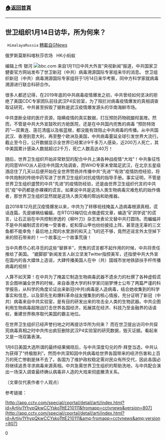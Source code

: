 ###  [:house:返回首頁](https://github.com/ourhimalayas/txt)
---

## 世卫组织1月14日访华，所为何来？
` HimalayaRussia` [轉載自GNews](https://gnews.org/zh-hans/742734/)

俄罗斯莫斯科喀秋莎农场   HK小蚂蚁

编辑上传   银河
![]()![](https://gnews.org/wp-content/uploads/2021/01/S1-IU338_WHOCHI_M_20210105161531.jpg)bbc.com
来自1月11日中共大外宣“央视新闻”报道，中共国家卫健委官方网站发布了世卫新冠（中共）病毒溯源国际专家组来华的消息。 世卫组织新冠（中共）病毒溯源国际专家组将于1月14日来华考察，同中方科学家就病毒溯源进行联合科研合作。

很多人都还记得，在2019年底的中共病毒疫情爆发之初，中共曾经如何坚决的拒绝了美国CDC专家团队前往武汉P4实验室，为了阻拦对病毒疫情爆发的真相调查取证研究，中共甚至拆毁了据称是武汉疫情爆发源头的华南海鲜市场。

中共垄断全球的医疗资源，隐瞒疫情的真实数据，打压预防药物硫酸羟氯喹。然而，不管是中共大外宣鼓吹的方舱医院，还是在中共国内兜售的病毒 “预防特效药”—双黄连、莲花清瘟以及板蓝根，都没能有效阻止中共病毒的传播。从中共国武汉、香港到意大利，再至整个欧洲及美国，中共病毒蔓延全球引发世界大流行。截止至今日，公开数据显示全世界已经累计9千多万人感染，近200万人死亡，其中美国累计感染人数就超过2千万，死亡人数高达40万！

随后，世界卫生组织开始非常默契的配合中共上演各种战疫情“大戏”！中共象征性的同意WHO派人前往中共国大陆调查，而WHO专家未曾踏足武汉，在北京五星级酒店住了几天以后便开始在全世界赞扬并传播中共“先进”“有效”疫情防控经验，将中共炮制的传统中药写进了世界卫生组织对抗疫情的指导手册。事实证明，不管是世界卫生组织盛赞的中共“先进”的疫情防经验，还是由世界卫生组织代言的中共抗“疫”中药都是赤裸裸的谎言。如果说中共是这场人类生物病毒灾难危机的始作俑者，那世界卫生组织显然就是这场人类灾难的帮凶和助推器。

自2018年12月武汉疫情爆发以来，中共为了转移视线掩盖人造病毒根源真相，谎话连篇。先是嫁祸给蝙蝠，在RTG13梅切位点做虚假文章，编造“矿洞学说”的谎言，让石正丽在中共控制渗透的《柳叶刀》杂志发表论文替中共打圆场。而蝙蝠并不是中共编制谎言的唯一受害者，蛇和穿山甲也纷纷披挂上阵，甚至连无辜的三文鱼都不能幸免！最后地上爬的水里游的和天上飞的还不够，竟然还谣言外太空掉下来的陨石带来的！一个故事比一个故事荒唐！

当中共费尽心机寻觅的这些“替罪羊”，兜售的谎言都不起作用的时候，中共将责任推给了美国。 “崴脚部”新闻发言人赵立坚发Twitter指控美军，还指使中共大外宣在国内的各大媒体上造谣，大肆传播美国人在中（共）国城市坐地铁舔扶手杆传播病毒的视频！

人算不如天算！在中共为了掩盖它制造生物病毒武器不遗余力的杜撰了各种虚假谎言企图哄骗全世界的时候，来自香港大学的科学家闫丽梦博士公布了两篇严谨的科学报告，从科学的角度论证出来新冠(中共)病毒是人造病毒，结合她收集到的科学事实和信息，以及郭先生和爆料革命战友搜集到的核心情报，充分证明了新冠（中共）病毒来自中共实验室，是有目的研发出来的攻击全人类的生物武器。中共企图利用生物病毒超限战打击世界各国经济，拓展其在经济、科技乃至金融界的话语权，重建世界秩序取代美国的霸主地位。

在世界卫生组织已经声誉扫地之时再提访华所为何来？ 而在世卫提出访问中共探究病毒真相之时中共传出疯狂删除武汉P4实验室的研究数据，毁灭证据。看起来又是一场双簧表演。

1月6日美国大选所谓的最终结果揭晓后，与中共深度勾兑的乔·拜登当选，中共认为获得了“终极胜利”。然而中共深知因中共病毒给世界各国带来的经济伤害和上百万的死亡惨剧是抹不去了。各国为了维护政权稳定需对民众有所交代，因此各国必将继续追责寻求病毒来源真相。中共急需世界卫生组织的帮助洗地，与中共配合演出一场深入调查最终确认病毒非人造的大戏来彻底撇清关系。

（文章仅代表作者个人观点）

参考链接：

[http://app.cctv.com/special/cportal/detail/arti/index.html?id=Artijv1YhypQkwCCYskoTttE210111&fromapp=cctvnews&version=807](http://app.cctv.com/special/cportal/detail/arti/index.html?id=Artijv1YhypQkwCCYskoTttE210111&amp;fromapp=cctvnews&amp;version=807)

0
